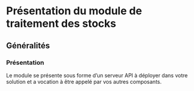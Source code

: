 # Présentation du module de traitement des stocks

## Généralités

### Présentation

Le module se présente sous forme d’un serveur API à déployer dans votre solution et a vocation à être appelé par vos autres composants.
